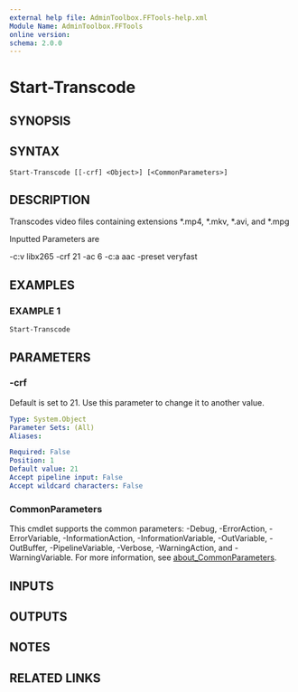 ```yaml
---
external help file: AdminToolbox.FFTools-help.xml
Module Name: AdminToolbox.FFTools
online version:
schema: 2.0.0
---
```


# Start-Transcode

## SYNOPSIS

## SYNTAX

```
Start-Transcode [[-crf] <Object>] [<CommonParameters>]
```

## DESCRIPTION
Transcodes video files containing extensions *.mp4, *.mkv, *.avi, and *.mpg

Inputted Parameters are

-c:v libx265 -crf 21 -ac 6 -c:a aac -preset veryfast

## EXAMPLES

### EXAMPLE 1
```
Start-Transcode
```

## PARAMETERS

### -crf
Default is set to 21.
Use this parameter to change it to another value.

```yaml
Type: System.Object
Parameter Sets: (All)
Aliases:

Required: False
Position: 1
Default value: 21
Accept pipeline input: False
Accept wildcard characters: False
```

### CommonParameters
This cmdlet supports the common parameters: -Debug, -ErrorAction, -ErrorVariable, -InformationAction, -InformationVariable, -OutVariable, -OutBuffer, -PipelineVariable, -Verbose, -WarningAction, and -WarningVariable. For more information, see [about_CommonParameters](http://go.microsoft.com/fwlink/?LinkID=113216).

## INPUTS

## OUTPUTS

## NOTES

## RELATED LINKS
